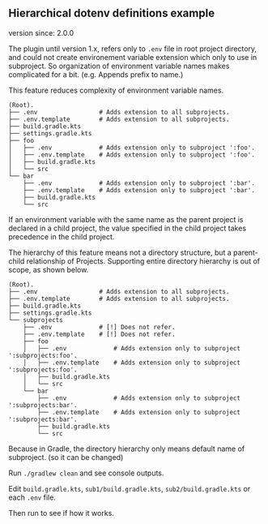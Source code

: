 ## Hierarchical dotenv definitions example

version since: 2.0.0

The plugin until version 1.x, refers only to `.env` file in root project directory, and could not create environement
variable extension which only to use in subproject. So organization of environment variable names makes complicated for
a bit. (e.g. Appends prefix to name.)

This feature reduces complexity of environment variable names.

```
(Root).
├── .env                 # Adds extension to all subprojects.
├── .env.template        # Adds extension to all subprojects.
├── build.gradle.kts
├── settings.gradle.kts
├── foo
│   ├── .env             # Adds extension only to subproject ':foo'.
│   ├── .env.template    # Adds extension only to subproject ':foo'.
│   ├── build.gradle.kts
│   └── src
└── bar
    ├── .env             # Adds extension only to subproject ':bar'.
    ├── .env.template    # Adds extension only to subproject ':bar'.
    ├── build.gradle.kts
    └── src
```

If an environment variable with the same name as the parent project is declared in a child project, the value specified
in the child project takes precedence in the child project.

The hierarchy of this feature means not a directory structure, but a parent-child relationship of Projects. Supporting
entire directory hierarchy is out of scope, as shown below.

```
(Root).
├── .env                 # Adds extension to all subprojects.
├── .env.template        # Adds extension to all subprojects.
├── build.gradle.kts
├── settings.gradle.kts
└── subprojects
    ├── .env             # [!] Does not refer.
    ├── .env.template    # [!] Does not refer.
    ├── foo
    │   ├── .env             # Adds extension only to subproject ':subprojects:foo'.
    │   ├── .env.template    # Adds extension only to subproject ':subprojects:foo'.
    │   ├── build.gradle.kts
    │   └── src
    └── bar
        ├── .env             # Adds extension only to subproject ':subprojects:bar'.
        ├── .env.template    # Adds extension only to subproject ':subprojects:bar'.
        ├── build.gradle.kts
        └── src
```

Because in Gradle, the directory hierarchy only means default name of subproject. (so it can be changed)

Run `./gradlew clean` and see console outputs.

Edit `build.gradle.kts`, `sub1/build.gradle.kts`, `sub2/build.gradle.kts` or each `.env` file.

Then run to see if how it works.
